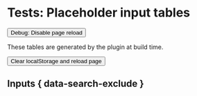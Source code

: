 # Tests: Placeholder input tables

<button class="md-button md-button--primary" onclick="PlaceholderPlugin.debug_disable_reload()">Debug: Disable page reload</button>

These tables are generated by the plugin at build time.

<button class="md-button md-button--primary" onclick="localStorage.clear(); window.location.reload()">Clear localStorage and reload page</button>


## Inputs { data-search-exclude }

<placeholdertable entries="all" show-readonly="true" type="input, description-or-name">


<!-- <placeholdertable entries="all" show-readonly="true" type="name, description"> -->

